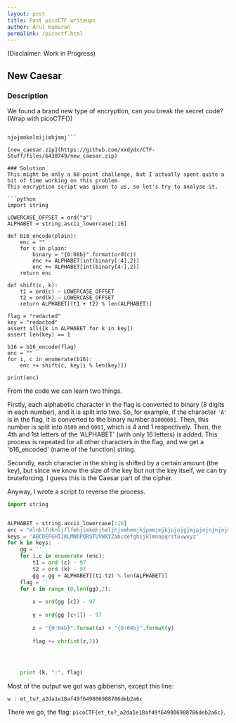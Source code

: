 ```yaml
---
layout: post
title: Past picoCTF writeups
author: Arul Kumaran
permalink: /picoctf.html
---
```


(Disclaimer: Work in Progress)

## New Caesar
### Description
We found a brand new type of encryption, can you break the secret code? (Wrap with picoCTF{}) 
```mlnklfnknljflfmhjimkmhjhmljhjomhmmjkjpmmjmjkjpjojgjmjpjojoj

njojmmkmlmijimhjmmj```

[new_caesar.zip](https://github.com/xxdydx/CTF-Stuff/files/6438749/new_caesar.zip)

### Solution
This might be only a 60 point challenge, but I actually spent quite a bit of time working on this problem. 
This encryption script was given to us, so let's try to analyse it.

```python
import string

LOWERCASE_OFFSET = ord("a")
ALPHABET = string.ascii_lowercase[:16]

def b16_encode(plain):
	enc = ""
	for c in plain:
		binary = "{0:08b}".format(ord(c)) 
		enc += ALPHABET[int(binary[:4],2)] 
		enc += ALPHABET[int(binary[4:],2)]
	return enc

def shift(c, k):
	t1 = ord(c) - LOWERCASE_OFFSET
	t2 = ord(k) - LOWERCASE_OFFSET
	return ALPHABET[(t1 + t2) % len(ALPHABET)]

flag = "redacted"
key = "redacted"
assert all([k in ALPHABET for k in key])
assert len(key) == 1

b16 = b16_encode(flag)
enc = ""
for i, c in enumerate(b16):
	enc += shift(c, key[i % len(key)])
	
print(enc)
```
From the code we can learn two things. 

Firstly, each alphabetic character in the flag is converted to binary (8 digits in each number), and it is split into two. So, for example, if the character ```'A'``` is in the flag, it is converted to the binary number ```01000001```. Then, this number is split into ```0100``` and ```0001```, which is 4 and 1 respectively. Then, the 4th and 1st letters of the 'ALPHABET' (with only 16 letters) is added. This process is repeated for all other characters in the flag, and we get a 'b16_encoded' (name of the function) string.

Secondly, each character in the string is shifted by a certain amount (the key), but since we know the size of the key but not the key itself, we can try bruteforcing. I guess this is the Caesar part of the cipher.

Anyway, I wrote a script to reverse the process.

```python
import string


ALPHABET = string.ascii_lowercase[:16]
enc = "mlnklfnknljflfmhjimkmhjhmljhjomhmmjkjpmmjmjkjpjojgjmjpjojojnjojmmkmlmijimhjmmj"
keys = 'ABCDEFGHIJKLMNOPQRSTUVWXYZabcdefghijklmnopqrstuvwxyz'
for k in keys:
    gg = ''
    for i,c in enumerate (enc):
        t1 = ord (c) - 97
        t2 = ord (k) - 97
        gg = gg + ALPHABET[(t1-t2) % len(ALPHABET)]
    flag = ''
    for c in range (0,len(gg),2):
        
        x = ord(gg [c]) - 97
        
        y = ord(gg [c+1]) - 97
        
        z = "{0:04b}".format(x) + "{0:04b}".format(y)
    
        flag += chr(int(z,2))

        


    print (k, ":", flag)
```
Most of the output we got was gibberish, except this line:

```w : et_tu?_a2da1e18af49f649806988786deb2a6c```

There we go, the flag: ```picoCTF{et_tu?_a2da1e18af49f649806988786deb2a6c}```.
